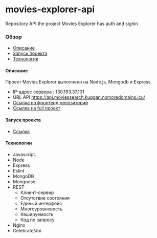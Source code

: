 # movies-explorer-api
Repository API the project Movies Explorer has auth and sighin 

### Обзор
* [Описание](#description)
* [Запуск проекта](#start)
* [Технологии](#technologies)

#### <a name="description">Описание</a>
Проект Movies Explorer выполненн на Node.js, Mongodb и Express.
* IP-адрес сервера : 130.193.37.101
* URL API https://api.moviessearch.kuggan.nomoredomains.icu/
* [Ссылка на фронтенд репозиторий](https://github.com/Kuggan/movies-explorer-frontend)
* [Ссылка на full проект]()

#### <a name="start">Запуск проекта</a>
* [Ссылка]()

#### <a name="technologies">Технологии</a>
* Javascript.
* Node
* Express
* Eslint
* MongoDB
* Mongoose
* REST 
  * Клиент-сервер
  * Отсутствие состояния 
  * Единый интерфейс
  * Многоуровневость
  * Кешируемость
  * Код по запросу
* Nginx
* Celebrate/Joi
